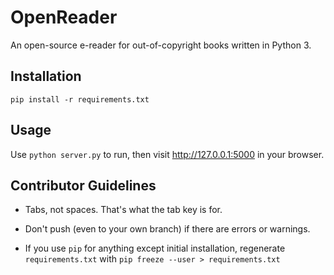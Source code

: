 # OpenReader

An open-source e-reader for out-of-copyright books written in Python 3.

## Installation

```shell
pip install -r requirements.txt
```

## Usage

Use `python server.py` to run, then visit http://127.0.0.1:5000 in your browser.

## Contributor Guidelines

* Tabs, not spaces. That's what the tab key is for.

* Don't push (even to your own branch) if there are errors or warnings.

* If you use `pip` for anything except initial installation, regenerate `requirements.txt` with `pip freeze --user > requirements.txt`
